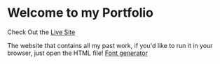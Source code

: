 # Welcome to my Portfolio

Check Out the [Live Site](https://almoe099.github.io/Portfolio/)

The website that contains all my past work, if you'd like to run it in your browser, just open the HTML file!
<a href="https://www.textstudio.com/">Font generator</a>
